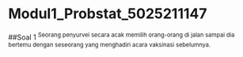 # Modul1_Probstat_5025211147

##Soal 1
<sup> Seorang penyurvei secara acak memilih orang-orang di jalan sampai dia bertemu dengan seseorang yang menghadiri acara vaksinasi sebelumnya. </sup>
